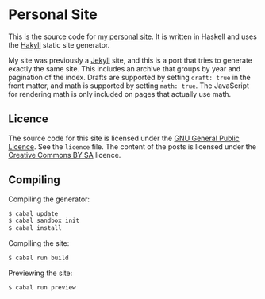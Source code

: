 Personal Site
=============
This is the source code for [my personal site][ruudva].
It is written in Haskell and uses the [Hakyll][hakyll] static site generator.

My site was previously a [Jekyll][jekyll] site, and this is a port that tries
to generate exactly the same site. This includes an archive that groups by
year and pagination of the index. Drafts are supported by setting `draft: true`
in the front matter, and math is supported by setting `math: true`. The
JavaScript for rendering math is only included on pages that actually use math.

[ruudva]: http://ruudvanasseldonk.com
[hakyll]: http://jaspervdj.be/hakyll/
[jekyll]: http://jekyllrb.com/

Licence
-------
The source code for this site is licensed under the [GNU General Public Licence][gpl].
See the `licence` file.
The content of the posts is licensed under the [Creative Commons BY SA][cc] licence.

[gpl]: https://gnu.org/licenses/gpl.html
[cc]:  https://creativecommons.org/licenses/by-sa/3.0/

Compiling
---------
Compiling the generator:

```bash
$ cabal update
$ cabal sandbox init
$ cabal install
```

Compiling the site:

```bash
$ cabal run build
```

Previewing the site:

```bash
$ cabal run preview
```
